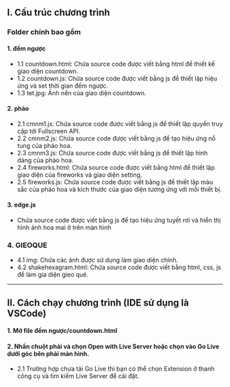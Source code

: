 ## I. Cấu trúc chương trình

### Folder chính bao gồm
#### 1. đếm ngược
- 1.1 countdown.html: Chứa source code được viết bằng html để thiết kế giao diện countdown.
- 1.2 countdown.js: Chứa source code được viết bằng js để thiết lập hiệu ứng và set thời gian đếm ngược.
- 1.3 tet.jpg: Ảnh nền của giao diện countdown.
#### 2. pháo
- 2.1 cmnm1.js: Chứa source code được viết bằng js để thiết lập quyền truy cập tới Fullscreen API.
- 2.2 cmnm2.js: Chứa source code được viết bằng js để tạo hiệu ứng nổ tung của pháo hoa.
- 2.3 cmnm3.js: Chứa source code được viết bằng js để thiết lập hình dáng của pháo hoa.
- 2.4 fireworks.html: Chứa source code được viết bằng html để thiết lập giao diện của fireworks và giao diện setting.
- 2.5 fireworks.js: Chứa source code được viết bằng js để thiết lập màu sắc của pháo hoa và kích thước của giao diện tương ứng với mỗi thiết bị.
#### 3. edge.js
- Chứa source code được viết bằng js để tạo hiệu ứng tuyết rơi và hiển thị hình ảnh hoa mai ở trên màn hình

### 4. GIEOQUE
- 4.1 img: Chứa các ảnh được sử dụng làm giao diện chính.
- 4.2 shakehexagram.html: Chứa source code được viết bằng html, css, js để làm gia diện gieo quẻ.

***

## II. Cách chạy chương trình (IDE sử dụng là VSCode)
#### 1. Mở file đếm ngược/countdown.html 
#### 2. Nhấn chuột phải và chọn Open with Live Server hoặc chọn vào Go Live dưới góc bên phải màn hình.
- 2.1 Trường hợp chưa tải Go Live thì bạn có thể chọn Extension ở thanh công cụ và tìm kiếm Live Server để cài đặt.
